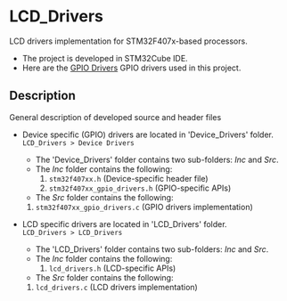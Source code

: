 # LCD_Drivers
LCD drivers implementation for STM32F407x-based processors.
* The project is developed in STM32Cube IDE.
* Here are the [GPIO Drivers](https://github.com/LalitK-Space/Driver_Development) GPIO drivers used in this project.

## Description
 General description of developed source and header files
 * Device specific (GPIO) drivers are located in 'Device_Drivers' folder.
 <br> `LCD_Drivers > Device Drivers` </br>
    * The 'Device_Drivers' folder contains two sub-folders: *Inc* and *Src*.
    * The *Inc* folder contains the following:
        1. `stm32f407xx.h` (Device-specific header file)
        2. `stm32f407xx_gpio_drivers.h` (GPIO-specific APIs)
    * The *Src* folder contains the following:
    1. `stm32f407xx_gpio_drivers.c` (GPIO drivers implementation)

 * LCD specific drivers are located in 'LCD_Drivers' folder.
 <br> `LCD_Drivers > LCD_Drivers` </br>
    * The 'LCD_Drivers' folder contains two sub-folders: *Inc* and *Src*.
    * The *Inc* folder contains the following:
        1. `lcd_drivers.h` (LCD-specific APIs)
    * The *Src* folder contains the following:
    1. `lcd_drivers.c` (LCD drivers implementation)

